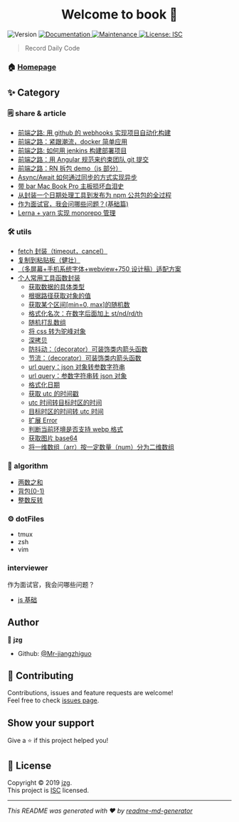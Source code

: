 <h1 align="center">Welcome to book 👋</h1>
<p>
  <img alt="Version" src="https://img.shields.io/npm/v/book.svg">
  <a href="https://github.com/Mr-jiangzhiguo/book#readme">
    <img alt="Documentation" src="https://img.shields.io/badge/documentation-yes-brightgreen.svg" target="_blank" />
  </a>
  <a href="https://github.com/Mr-jiangzhiguo/book/graphs/commit-activity">
    <img alt="Maintenance" src="https://img.shields.io/badge/Maintained%3F-yes-green.svg" target="_blank" />
  </a>
  <a href="https://github.com/Mr-jiangzhiguo/book/blob/master/LICENSE">
    <img alt="License: ISC" src="https://img.shields.io/badge/License-ISC-yellow.svg" target="_blank" />
  </a>
</p>

> Record Daily Code

### 🏠 [Homepage](https://github.com/Mr-jiangzhiguo/book#readme)

## ✨ Category

### 🗒 share & article

- [前端之路: 用 github 的 webhooks 实现项目自动化构建](https://github.com/Mr-jiangzhiguo/book/blob/master/share/01.webhooks.md)
- [前端之路：紧跟潮流，docker 简单应用](https://github.com/Mr-jiangzhiguo/book/blob/master/share/02.docker.md)
- [前端之路: 如何用 jenkins 构建部署项目](https://github.com/Mr-jiangzhiguo/book/blob/master/share/03.jenkins.md)
- [前端之路：用 Angular 规范来约束团队 git 提交](https://github.com/Mr-jiangzhiguo/book/blob/master/share/04.commitmsg.md)
- [前端之路：RN 拆包 demo（js 部分）](https://github.com/Mr-jiangzhiguo/book/blob/master/share/05.rnBundles.md)
- [Async/Await 如何通过同步的方式实现异步](https://github.com/Mr-jiangzhiguo/book/blob/master/share/06.async_await.md)
- [带 bar Mac Book Pro 主板损坏血泪史](https://github.com/Mr-jiangzhiguo/book/blob/master/share/07.workflow.md)
- [从封装一个日期处理工具到发布为 npm 公共包的全过程](https://github.com/Mr-jiangzhiguo/book/blob/master/share/08.npmPublish.md)
- [作为面试官，我会问哪些问题？(基础篇)](https://github.com/Mr-jiangzhiguo/book/blob/master/share/09.interviewer_js.md)
- [Lerna + yarn 实现 monorepo 管理](https://github.com/Mr-jiangzhiguo/book/blob/master/share/10.monorepo.md)

### 🛠 utils

- [fetch 封装（timeout，cancel）](https://github.com/Mr-jiangzhiguo/book/blob/master/utils/_fetch.js)
- [复制到粘贴板（健壮）](https://github.com/Mr-jiangzhiguo/book/blob/master/utils/copy2clipboard.js)
- [（多屏幕+手机系统字体+webview+750 设计稿）适配方案](https://github.com/Mr-jiangzhiguo/book/blob/master/utils/rem.js)
- [个人常用工具函数封装](https://github.com/Mr-jiangzhiguo/book/blob/master/utils/index.js)
  - [获取数据的具体类型](https://github.com/Mr-jiangzhiguo/book/blob/master/utils/index.js#L5)
  - [根据路径获取对象的值](https://github.com/Mr-jiangzhiguo/book/blob/master/utils/index.js#L39)
  - [获取某个区间[min=0, max]的随机数](https://github.com/Mr-jiangzhiguo/book/blob/master/utils/index.js#L75)
  - [格式化名次：在数字后面加上 st/nd/rd/th](https://github.com/Mr-jiangzhiguo/book/blob/master/utils/index.js#L89)
  - [随机打乱数组](https://github.com/Mr-jiangzhiguo/book/blob/master/utils/index.js#L111)
  - [将 css 转为驼峰对象](https://github.com/Mr-jiangzhiguo/book/blob/master/utils/index.js#L127)
  - [深拷贝](https://github.com/Mr-jiangzhiguo/book/blob/master/utils/index.js#L170)
  - [防抖动：（decorator）可装饰类内箭头函数](https://github.com/Mr-jiangzhiguo/book/blob/master/utils/index.js#L198)
  - [节流：（decorator）可装饰类内箭头函数](https://github.com/Mr-jiangzhiguo/book/blob/master/utils/index.js#L252)
  - [url query：json 对象转参数字符串](https://github.com/Mr-jiangzhiguo/book/blob/master/utils/index.js#L304)
  - [url query：参数字符串转 json 对象](https://github.com/Mr-jiangzhiguo/book/blob/master/utils/index.js#L324)
  - [格式化日期](https://github.com/Mr-jiangzhiguo/book/blob/master/utils/index.js#L340)
  - [获取 utc 的时间戳](https://github.com/Mr-jiangzhiguo/book/blob/master/utils/index.js#L444)
  - [utc 时间转目标时区的时间](https://github.com/Mr-jiangzhiguo/book/blob/master/utils/index.js#L453)
  - [目标时区的时间转 utc 时间](https://github.com/Mr-jiangzhiguo/book/blob/master/utils/index.js#L470)
  - [扩展 Error](https://github.com/Mr-jiangzhiguo/book/blob/master/utils/index.js#L487)
  - [判断当前环境是否支持 webp 格式](https://github.com/Mr-jiangzhiguo/book/blob/master/utils/index.js#L498)
  - [获取图片 base64](https://github.com/Mr-jiangzhiguo/book/blob/master/utils/index.js#L512)
  - [将一维数组（arr）按一定数量（num）分为二维数组](https://github.com/Mr-jiangzhiguo/book/blob/master/utils/index.js#L557)

### 🧠 algorithm

- [两数之和](https://github.com/Mr-jiangzhiguo/book/blob/master/algorithm/1.两数之和.js)
- [背包(0-1)](<https://github.com/Mr-jiangzhiguo/book/blob/master/algorithm/2.背包(0-1).js>)
- [整数反转](https://github.com/Mr-jiangzhiguo/book/blob/master/algorithm/3.整数反转.js)

### ⚙️ dotFiles

- tmux
- zsh
- vim

### interviewer

作为面试官，我会问哪些问题？

- [js 基础](https://github.com/Mr-jiangzhiguo/book/blob/master/share/09.interviewer_js.md)

## Author

👤 **jzg**

- Github: [@Mr-jiangzhiguo](https://github.com/Mr-jiangzhiguo)

## 🤝 Contributing

Contributions, issues and feature requests are welcome!<br />Feel free to check [issues page](https://github.com/Mr-jiangzhiguo/book/issues).

## Show your support

Give a ⭐️ if this project helped you!

## 📝 License

Copyright © 2019 [jzg](https://github.com/Mr-jiangzhiguo).<br />
This project is [ISC](https://github.com/Mr-jiangzhiguo/book/blob/master/LICENSE) licensed.

---

_This README was generated with ❤️ by [readme-md-generator](https://github.com/kefranabg/readme-md-generator)_
